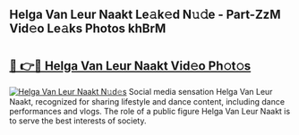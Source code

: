 ## Helga Van Leur Naakt Le𝚊k𝚎d N𝚞𝚍e - Part-ZzM Vid𝚎o Le𝚊ks Photos khBrM

# <h2><a href="http://fb3n2t.evod.top/?m=Helga+Van+Leur+Naakt">🔗 👉🔴 Helga Van Leur Naakt Vid𝚎o Ph𝚘t𝚘s</a></h2>

[![Helga Van Leur Naakt N𝚞d𝚎s](https://i.imgur.com/8V9OHl7.gif)](http://fb3n2t.evod.top/?m=Helga+Van+Leur+Naakt)
Social media sensation Helga Van Leur Naakt, recognized for sharing lifestyle and dance content, including dance performances and vlogs. The role of a public figure Helga Van Leur Naakt is to serve the best interests of society. 
